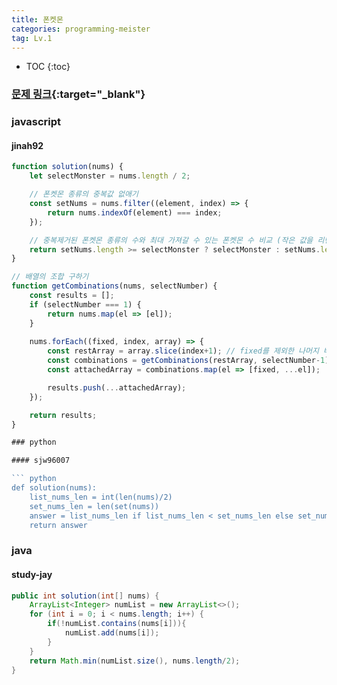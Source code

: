 ```yaml
---
title: 폰켓몬
categories: programming-meister
tag: Lv.1
---
```


* TOC
{:toc}

### [문제 링크](https://programmers.co.kr/learn/courses/30/lessons/1845){:target="_blank"}


### javascript

#### jinah92
``` javascript
function solution(nums) {
    let selectMonster = nums.length / 2;

    // 폰켓몬 종류의 중복값 없애기
    const setNums = nums.filter((element, index) => {
        return nums.indexOf(element) === index;
    });

    // 중복제거된 폰켓몬 종류의 수와 최대 가져갈 수 있는 폰켓몬 수 비교 (작은 값을 리턴)
    return setNums.length >= selectMonster ? selectMonster : setNums.length;
}

// 배열의 조합 구하기
function getCombinations(nums, selectNumber) {
    const results = [];
    if (selectNumber === 1) {
        return nums.map(el => [el]);
    }
    
    nums.forEach((fixed, index, array) => {
        const restArray = array.slice(index+1); // fixed를 제외한 나머지 배열
        const combinations = getCombinations(restArray, selectNumber-1);
        const attachedArray = combinations.map(el => [fixed, ...el]);

        results.push(...attachedArray);
    });

    return results;
}

### python

#### sjw96007

``` python
def solution(nums):
    list_nums_len = int(len(nums)/2)
    set_nums_len = len(set(nums))
    answer = list_nums_len if list_nums_len < set_nums_len else set_nums_len
    return answer
```

### java

#### study-jay
``` java
public int solution(int[] nums) {
    ArrayList<Integer> numList = new ArrayList<>();
    for (int i = 0; i < nums.length; i++) {
        if(!numList.contains(nums[i])){
            numList.add(nums[i]);
        }
    }
    return Math.min(numList.size(), nums.length/2);
}
```
